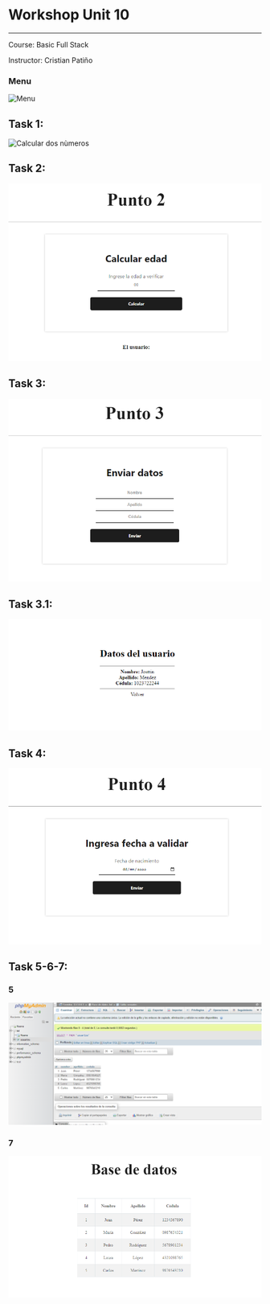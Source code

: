 <h1>Workshop Unit 10</h1>
<hr>
<p>Course: Basic Full Stack</p>
<p>Instructor: Cristian Patiño</p>
<h3>Menu</h3>
<img src="./Img/img/Menù.png" alt="Menu"> 
<h2>Task 1: </h2>
<img src="./Img/img/Calcular dos nùmeros.png" alt="Calcular dos nùmeros">
<h2>Task 2: </h2>
<img src="./Img/img/Calcular edad.png" alt="Calcular edad">
<h2>Task 3: </h2>
<img src="./Img/img/Enviar datos a otra pagina.png" alt="Enviar datos a otra pagina">
<h2>Task 3.1: </h2>
<img src="./Img/img/Datos presentados.png" alt="Datos enviados">
<h2>Task 4: </h2>
<img src="./Img/img/Validar fecha.png" alt="Validar fecha">
<h2>Task 5-6-7: </h2>
<h3>5</h3>
<img src="./Img/img/Base de datos en My SQL.png" alt="Base de datos en My SQL"> 
<h3>7</h3>
<img src="./Img/img/Base de datos.png" alt="Base de datos"> 